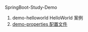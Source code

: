 SpringBoot-Study-Demo

1. demo-helloworld  HelloWorld 案例
2. [demo-properties  配置文件](./demo-properties)

